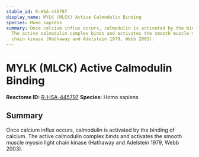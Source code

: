 ```yaml
---
stable_id: R-HSA-445797
display_name: MYLK (MLCK) Active Calmodulin Binding
species: Homo sapiens
summary: Once calcium influx occurs, calmodulin is activated by the binding of calcium.
  The active calmodulin complex binds and activates the smooth muscle myosin light
  chain kinase (Hathaway and Adelstein 1979, Webb 2003).
---
```


# MYLK (MLCK) Active Calmodulin Binding
**Reactome ID:** [R-HSA-445797](https://reactome.org/content/detail/R-HSA-445797)
**Species:** Homo sapiens

## Summary

Once calcium influx occurs, calmodulin is activated by the binding of calcium. The active calmodulin complex binds and activates the smooth muscle myosin light chain kinase (Hathaway and Adelstein 1979, Webb 2003).
